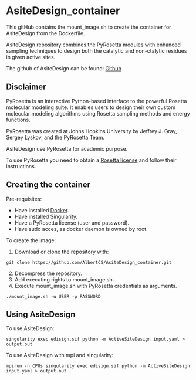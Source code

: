 # AsiteDesign_container
This gitHub contains the mount_image.sh to create the container for AsiteDesign from the Dockerfile.

AsiteDesign repository combines the PyRosetta modules with enhanced sampling techniques to design both the catalytic and non-ctalytic residues in given active sites.

The github of AsiteDesign can be found: [Github](https://github.com/masoudk/AsiteDesign)

Disclaimer
---
PyRosetta is an interactive Python-based interface to the powerful Rosetta molecular modeling suite. It enables users to design their own custom molecular modeling algorithms using Rosetta sampling methods and energy functions.

PyRosetta was created at Johns Hopkins University by Jeffrey J. Gray, Sergey Lyskov, and the PyRosetta Team.

AsiteDesign use PyRosetta for academic purpose.

To use PyRosetta you need to obtain a [Rosetta license](https://www.pyrosetta.org/home/licensing-pyrosetta) and follow their instructions.


Creating the container
---
Pre-requisites:
- Have installed [Docker](https://docs.docker.com/engine/install/ubuntu/).
- Have installed [Singularity](https://docs.sylabs.io/guides/3.0/user-guide/installation.html).
- Have a PyRosetta license (user and password).
- Have sudo acces, as docker daemon is owned by root.

To create the image:
  1. Download or clone the repository with:
  ```
  git clone https://github.com/AlbertCS/AsiteDesign_container.git
  ```
  2. Decompress the repository.
  3. Add executing rights to mount_image.sh.
  4. Execute mount_image.sh with PyRosetta credentials as arguments.
  ```
  ./mount_image.sh -u USER -p PASSWORD
  ```

Using AsiteDesign
---
To use AsiteDesign:
```
singularity exec edisign.sif python -m ActiveSiteDesign input.yaml > output.out
```
To use AsiteDesign with mpi and singularity:
```
mpirun -n CPUs singularity exec edisign.sif python -m ActiveSiteDesign input.yaml > output.out
```
